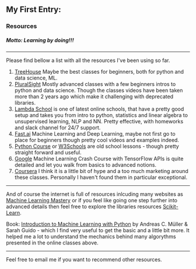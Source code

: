 ## My First Entry:

### Resources 

##### Motto: Learning by doing!!!
---------------------------------
Please find bellow a list with all the resources I've been using so far. 

1. [TreeHouse](https://teamtreehouse.com/home) Maybe the best classes for beginners, both for python and data science, ML. 
2. [PluralSight](https://www.pluralsight.com) Mostly advanced classes with a few beginners intros to python and data science. Though the classes videos have been taken more than 2 years ago which make it challenging with deprecated libraries. 
3. [Lambda School](https://www.lambdaschool.com) is one of latest online schools, that have a pretty good setup and takes you from intro to python, statistics and linear algebra to unsupervised learning, NLP and NN. Pretty effective, with homeworks and slack channel for 24/7 support. 
4. [Fast.ai](https://www.fast.ai) Machine Learning and Deep Learning, maybe not first go to place for beginners though pretty cool videos and examples indeed. 
5. [Python Course](https://www.python-course.eu/python3_for_loop.php) or [W3Schools](https://www.w3schools.com/python/default.asp) are old school lessons - though pretty straight forward and useful.
6. [Google](https://developers.google.com/machine-learning/crash-course/) Machine Learning Crash Course with TensorFlow APIs is quite detailed and let you walk from basics to advanced notions.
7. [Coursera](https://www.coursera.org/learn/machine-learning/) I think it is a little bit of hype and a too much marketing around these classes. Personally I haven't found them in particular exceptional. 
------------------------------------
And of course the internet is full of resources inlcuding many websites as [Machine Learning Mastery](https://machinelearningmastery.com/start-here/) or if you feel like going one step further into advanced details then feel free to explore the libraries resources [Scikit-Learn](https://scikit-learn.org/stable/).

Book: [Introduction to Machine Learning with Python](https://www.goodreads.com/book/show/24346909-introduction-to-machine-learning-with-python) by Andreas C. Müller & Sarah Guido - which I find very useful to get the basic and a little bit more. It helped me a lot to understand the mechanics behind many algorythms presented in the online classes above. 

--------------------------------------
Feel free to email me if you want to recommend other resources. 
